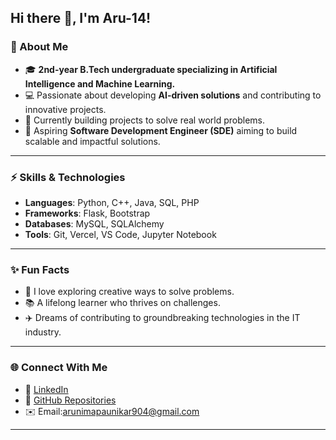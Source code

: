 ## Hi there 👋, I'm Aru-14!

### 🌟 About Me  
- 🎓 **2nd-year B.Tech undergraduate specializing in Artificial Intelligence and Machine Learning.**  
- 💻 Passionate about developing **AI-driven solutions** and contributing to innovative projects.  
- 🌱 Currently building projects to solve real world problems.  
- 🤖 Aspiring **Software Development Engineer (SDE)** aiming to build scalable and impactful solutions.  

---

### ⚡ Skills & Technologies  
- **Languages**: Python, C++, Java, SQL, PHP  
- **Frameworks**: Flask, Bootstrap  
- **Databases**: MySQL, SQLAlchemy  
- **Tools**: Git, Vercel, VS Code, Jupyter Notebook   

---

### ✨ Fun Facts  
- 🎨 I love exploring creative ways to solve problems.  
- 📚 A lifelong learner who thrives on challenges.  
- ✈️ Dreams of contributing to groundbreaking technologies in the IT industry.  

---
### 🌐 Connect With Me   
- 💼 [LinkedIn](https://www.linkedin.com/in/arunima-paunikar/)  
- 📂 [GitHub Repositories](https://github.com/Aru-14)  
- ✉️ Email:[arunimapaunikar904@gmail.com](arunimapaunikar904@gmail.com)  

---
